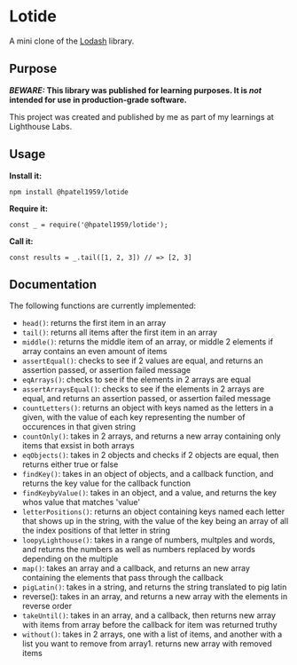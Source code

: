 # Lotide

A mini clone of the [Lodash](https://lodash.com) library.

## Purpose

**_BEWARE:_ This library was published for learning purposes. It is _not_ intended for use in production-grade software.**

This project was created and published by me as part of my learnings at Lighthouse Labs. 

## Usage

**Install it:**

`npm install @hpatel1959/lotide`

**Require it:**

`const _ = require('@hpatel1959/lotide');`

**Call it:**

`const results = _.tail([1, 2, 3]) // => [2, 3]`

## Documentation

The following functions are currently implemented:

* `head()`: returns the first item in an array
* `tail()`: returns all items after the first item in an array
* `middle()`: returns the middle item of an array, or middle 2 elements if array contains an even amount of items
* `assertEqual()`: checks to see if 2 values are equal, and returns an assertion passed, or assertion failed message
* `eqArrays()`: checks to see if the elements in 2 arrays are equal
* `assertArraysEqual()`: checks to see if the elements in 2 arrays are equal, and returns an assertion passed, or assertion failed message
* `countLetters()`: returns an object with keys named as the letters in a given, with the value of each key representing the number of occurences in that given string
* `countOnly()`: takes in 2 arrays, and returns a new array containing only items that exsist in both arrays
* `eqObjects()`: takes in 2 objects and checks if 2 objects are equal, then returns either true or false
* `findKey()`: takes in an object of objects, and a callback function, and returns the key value for the callback function
* `findKeybyValue()`: takes in an object, and a value, and returns the key whos value that matches 'value'
* `letterPositions()`: returns an object containing keys named each letter that shows up in the string, with the value of the key being an array of all the index positions of that letter in string
* `loopyLighthouse()`: takes in a range of numbers, multples and words, and returns the numbers as well as numbers replaced by words depending on the multiple
* `map()`: takes an array and a callback, and returns an new array containing the elements that pass through the callback
* `pigLatin()`: takes in a string, and returns the string translated to pig latin
* reverse(): takes in an array, and returns a new array with the elements in reverse order
* `takeUntil()`: takes in an array, and a callback, then returns new array with items from array before the callback for item was returned truthy
* `without()`: takes in  2 arrays, one with a list of items, and another with a list you want to remove from array1. returns new array with removed items